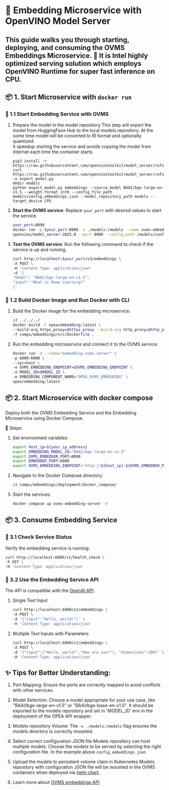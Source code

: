 # 🌟 Embedding Microservice with OpenVINO Model Server

This guide walks you through starting, deploying, and consuming the **OVMS Embeddings Microservice**. 🚀
It is Intel highly optimized serving solution which employs OpenVINO Runtime for super fast inference on CPU. 
---

## 📦 1. Start Microservice with `docker run`

### 🔹 1.1 Start Embedding Service with OVMS

1. Prepare the model in the model repository
This step will export the model from HuggingFace Hub to the local models repository. At the some time model will be converted to IR format and optionally quantized.  
It speedup starting the service and avoids copying the model from Internet each time the container starts.

    ```
    pip3 install -r https://raw.githubusercontent.com/openvinotoolkit/model_server/refs/heads/releases/2025/0/demos/common/export_models/requirements.txt
    curl https://raw.githubusercontent.com/openvinotoolkit/model_server/refs/heads/releases/2025/0/demos/common/export_models/export_model.py -o export_model.py
    mkdir models
    python export_model.py embeddings --source_model BAAI/bge-large-en-v1.5 --weight-format int8 --config_file_path models/config_embeddings.json --model_repository_path models --target_device CPU
    ```

2. **Start the OVMS service**:
   Replace `your_port` with desired values to start the service.

   ```bash
   your_port=8090
   docker run -p $your_port:8000 -v ./models:/models --name ovms-embedding-serving \
   openvino/model_server:2025.0 --port 8000 --config_path /models/config_embeddings.json
   ```

3. **Test the OVMS service**:
   Run the following command to check if the service is up and running.

   ```bash
   curl http://localhost:$your_port/v3/embeddings \
   -X POST \
   -H 'Content-Type: application/json'
   -d '{
   "model": "BAAI/bge-large-en-v1.5",
   "input":"What is Deep Learning?"
   }'   
   ```

### 🔹 1.2 Build Docker Image and Run Docker with CLI

1. Build the Docker image for the embedding microservice:

   ```bash
   cd ../../../
   docker build -t opea/embedding:latest \
   --build-arg https_proxy=$https_proxy --build-arg http_proxy=$http_proxy \
   -f comps/embeddings/src/Dockerfile .
   ```

2. Run the embedding microservice and connect it to the OVMS service:

   ```bash
   docker run -d --name="embedding-ovms-server" \
   -p 6000:6000 \
   --ipc=host \
   -e OVMS_EMBEDDING_ENDPOINT=$OVMS_EMBEDDING_ENDPOINT \
   -e MODEL_ID=$MODEL_ID \
   -e EMBEDDING_COMPONENT_NAME="OPEA_OVMS_EMBEDDING" \
   opea/embedding:latest
   ```

## 📦 2. Start Microservice with docker compose

Deploy both the OVMS Embedding Service and the Embedding Microservice using Docker Compose.

🔹 Steps:

1. Set environment variables:

   ```bash
   export host_ip=${your_ip_address}
   export EMBEDDING_MODEL_ID="BAAI/bge-large-en-v1.5"
   export OVMS_EMBEDDER_PORT=8090
   export EMBEDDER_PORT=6000
   export OVMS_EMBEDDING_ENDPOINT="http://${host_ip}:${OVMS_EMBEDDER_PORT}"
   ```

2. Navigate to the Docker Compose directory:

   ```bash
   cd comps/embeddings/deployment/docker_compose/
   ```

3. Start the services:

   ```bash
   docker compose up ovms-embedding-server -d
   ```

## 📦 3. Consume Embedding Service

### 🔹 3.1 Check Service Status

Verify the embedding service is running:

```bash
curl http://localhost:6000/v1/health_check \
-X GET \
-H 'Content-Type: application/json'
```

### 🔹 3.2 Use the Embedding Service API

The API is compatible with the [OpenAI API](https://platform.openai.com/docs/api-reference/embeddings).

1. Single Text Input

   ```bash
   curl http://localhost:6000/v1/embeddings \
   -X POST \
   -d '{"input":"Hello, world!"}' \
   -H 'Content-Type: application/json'
   ```

2. Multiple Text Inputs with Parameters

   ```bash
   curl http://localhost:6000/v1/embeddings \
   -X POST \
   -d '{"input":["Hello, world!","How are you?"], "dimensions":100}' \
   -H 'Content-Type: application/json'
   ```

## ✨ Tips for Better Understanding:

1. Port Mapping:
   Ensure the ports are correctly mapped to avoid conflicts with other services.

2. Model Selection:
   Choose a model appropriate for your use case, like "BAAI/bge-large-en-v1.5" or "BAAI/bge-base-en-v1.5".
   It should be exported to the models repository and set in 'MODEL_ID' env in the deployment of the OPEA API wrapper.

3. Models repository Volume:
   The `-v ./models:/models` flag ensures the models directory is correctly mounted.

4. Select correct configuration JSON file
Models repository can host multiple models. Choose the models to be served by selecting the right configuration file.
In the example above `config_embeddings.json`

5. Upload the models to persistent volume claim in Kubernetes
Models repository with configuration JSON file will be mounted in the OVMS containers when deployed via [helm chart](../../third_parties/ovms/deployment/kubernetes/README.md).

6. Learn more about [OVMS embeddings API](https://docs.openvino.ai/2025/openvino-workflow/model-server/ovms_docs_rest_api_embeddings.html)
